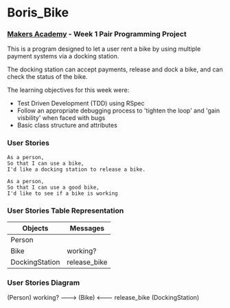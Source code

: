 # Boris_Bike
### [Makers Academy](http://www.makersacademy.com) - Week 1 Pair Programming Project

This is a program designed to let a user rent a bike by using multiple payment systems via a docking station.

The docking station can accept payments, release and dock a bike, and can check the status of the bike.

The learning objectives for this week were:

- Test Driven Development (TDD) using RSpec
- Follow an appropriate debugging process to 'tighten the loop' and 'gain visbility' when faced with bugs
- Basic class structure and attributes


### User Stories

```
As a person,
So that I can use a bike,
I'd like a docking station to release a bike.
```

```
As a person,
So that I can use a good bike,
I'd like to see if a bike is working
```


### User Stories Table Representation

| Objects            | Messages          |
| ------------------ | ----------------- |
| Person             |                   |
| Bike               | working?          |
| DockingStation     | release_bike      |



### User Stories Diagram

(Person) working? ---> (Bike) <--- release_bike (DockingStation)
